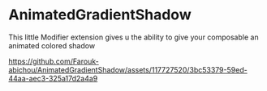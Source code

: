 # AnimatedGradientShadow
This little Modifier extension gives u the ability to give your composable an animated colored shadow  




https://github.com/Farouk-abichou/AnimatedGradientShadow/assets/117727520/3bc53379-59ed-44aa-aec3-325a17d2a4a9

